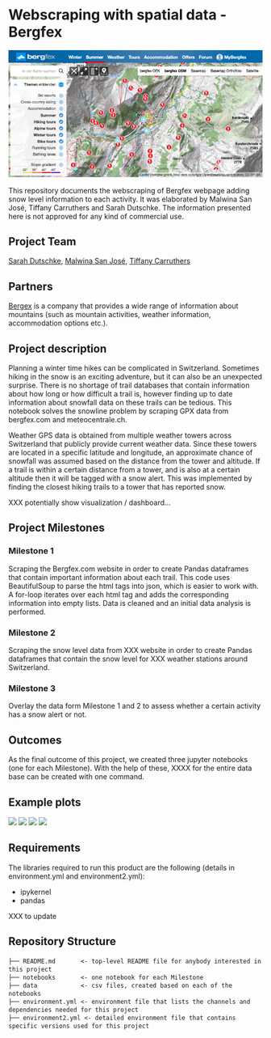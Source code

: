 # Webscraping with spatial data - Bergfex

![](Teaser_Bergfex.png)

This repository documents the webscraping of Bergfex webpage adding snow level information to each activity. It was elaborated by Malwina San José, Tiffany Carruthers and Sarah Dutschke. The information presented here is not approved for any kind of commercial use.

Project Team
-----------

[Sarah Dutschke](https://www.linkedin.com/in/sarah-dutschke/), 
[Malwina San José](https://www.linkedin.com/in/malwina-san-josé/),
[Tiffany Carruthers](https://www.linkedin.com/in/tiffanycarruthers/)

Partners
 -------
[Bergex](https://www.bergfex.com/) is a company that provides a wide range of information about mountains (such as mountain activities, weather information, accommodation options etc.).

Project description
-------------------
Planning a winter time hikes can be complicated in Switzerland. Sometimes hiking in the snow is an exciting adventure, but it can also be an unexpected surprise. There is no shortage of trail databases that contain information about how long or how difficult a trail is, however finding up to date information about snowfall data on these trails can be tedious. This notebook solves the snowline problem by scraping GPX data from bergfex.com and meteocentrale.ch. 

Weather GPS data is obtained from multiple weather towers across Switzerland that publicly provide current weather data. Since these towers are located in a specific latitude and longitude, an approximate chance of snowfall was assumed based on the distance from the tower and altitude. If a trail is within a certain distance from a tower, and is also at a certain altitude then it will be tagged with a snow alert. This was implemented by finding the closest hiking trails to a tower that has reported snow.

XXX potentially show visualization / dashboard...

Project Milestones
-------------------
### Milestone 1
Scraping the Bergfex.com website in order to create Pandas dataframes that contain important information about each trail. This code uses BeautifulSoup to parse the html tags into json, which is easier to work with. A for-loop iterates over each html tag and adds the corresponding information into empty lists. Data is cleaned and an initial data analysis is performed.

 ### Milestone 2
 Scraping the snow level data from XXX website in order to create Pandas dataframes that contain the snow level for XXX weather stations around Switzerland.
 
 ### Milestone 3
 Overlay the data form Milestone 1 and 2 to assess whether a certain activity has a snow alert or not.
 
 Outcomes
 ---------
As the final outcome of this project, we created three jupyter notebooks (one for each Milestone). With the help of these, XXXX for the entire data base can be created with one command. 

Example plots
---------
![](barplot_1.png)
![](treemap_1.png)
![](barplot_2.png)
![](treemap_2.png)

Requirements
------------
The libraries required to run this product are the following (details in environment.yml and environment2.yml):
  - ipykernel
  - pandas

XXX to update
  
  
Repository Structure
------------
    ├── README.md       <- top-level README file for anybody interested in this project
    ├── notebooks       <- one notebook for each Milestone
    ├── data            <- csv files, created based on each of the notebooks
    ├── environment.yml <- environment file that lists the channels and dependencies needed for this project
    ├── environment2.yml <- detailed environment file that contains specific versions used for this project
